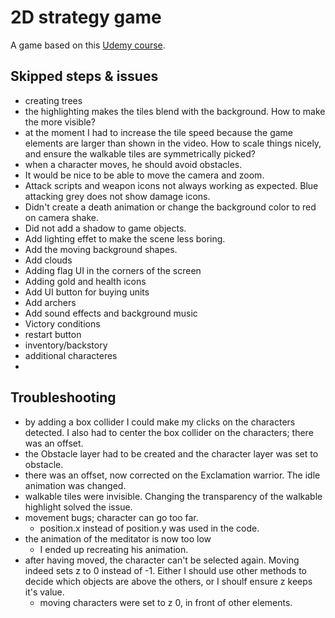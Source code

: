 # 2D strategy game

A game based on this [Udemy course](https://www.udemy.com/course/the-ultimate-guide-to-making-a-2d-strategy-game-in-unity).

## Skipped steps & issues
- creating trees
- the highlighting makes the tiles blend with the background. How to make the more visible?
- at the moment I had to increase the tile speed because the game elements are larger than shown in the video. How to scale things nicely, and ensure the walkable tiles are symmetrically picked?
- when a character moves, he should avoid obstacles.
- It would be nice to be able to move the camera and zoom.
- Attack scripts and weapon icons not always working as expected. Blue attacking grey does not show damage icons.
- Didn't create a death animation or change the background color to red on camera shake.
- Did not add a shadow to game objects.
- Add lighting effet to make the scene less boring.
- Add the moving background shapes.
- Add clouds
- Adding flag UI in the corners of the screen
- Adding gold and health icons
- Add UI button for buying units 
- Add archers
- Add sound effects and background music
- Victory conditions
- restart button
- inventory/backstory
- additional characteres
- 


## Troubleshooting
- by adding a box collider I could make my clicks on the characters detected. I also had to center the box collider on the characters; there was an offset.
- the Obstacle layer had to be created and the character layer was set to obstacle.
- there was an offset, now corrected on the Exclamation warrior. The idle animation was changed.
- walkable tiles were invisible. Changing the transparency of the walkable highlight solved the issue.
- movement bugs; character can go too far.
    - position.x instead of position.y was used in the code.
- the animation of the meditator is now too low
 	- I ended up recreating his animation.
- after having moved, the character can't be selected again. Moving indeed sets z to 0 instead of -1. Either I should use other methods to decide which objects are above the others, or I shoulf ensure z keeps it's value.
    - moving characters were set to z 0, in front of other elements.